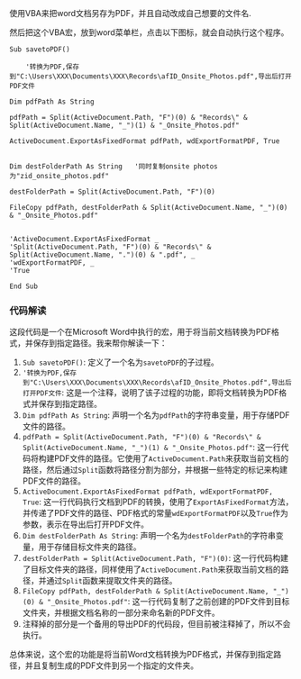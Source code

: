 

使用VBA来把word文档另存为PDF，并且自动改成自己想要的文件名.

然后把这个VBA宏，放到word菜单栏，点击以下图标，就会自动执行这个程序。

```vbscript
Sub savetoPDF()

    '转换为PDF,保存到"C:\Users\XXX\Documents\XXX\Records\afID_Onsite_Photos.pdf",导出后打开PDF文件

Dim pdfPath As String

pdfPath = Split(ActiveDocument.Path, "F")(0) & "Records\" & Split(ActiveDocument.Name, "_")(1) & "_Onsite_Photos.pdf"

ActiveDocument.ExportAsFixedFormat pdfPath, wdExportFormatPDF, True


Dim destFolderPath As String   '同时复制onsite photos为"zid_onsite_photos.pdf"

destFolderPath = Split(ActiveDocument.Path, "F")(0)

FileCopy pdfPath, destFolderPath & Split(ActiveDocument.Name, "_")(0) & "_Onsite_Photos.pdf"


'ActiveDocument.ExportAsFixedFormat _
'Split(ActiveDocument.Path, "F")(0) & "Records\" & Split(ActiveDocument.Name, ".")(0) & ".pdf", _
'wdExportFormatPDF, _
'True

End Sub
```

### 代码解读

这段代码是一个在Microsoft Word中执行的宏，用于将当前文档转换为PDF格式，并保存到指定路径。我来帮你解读一下：

1. `Sub savetoPDF()`: 定义了一个名为`savetoPDF`的子过程。
2. `'转换为PDF,保存到"C:\Users\XXX\Documents\XXX\Records\afID_Onsite_Photos.pdf",导出后打开PDF文件`: 这是一个注释，说明了该子过程的功能，即将文档转换为PDF格式并保存到指定路径。
3. `Dim pdfPath As String`: 声明一个名为`pdfPath`的字符串变量，用于存储PDF文件的路径。
4. `pdfPath = Split(ActiveDocument.Path, "F")(0) & "Records\" & Split(ActiveDocument.Name, "_")(1) & "_Onsite_Photos.pdf"`: 这一行代码将构建PDF文件的路径。它使用了`ActiveDocument.Path`来获取当前文档的路径，然后通过`Split`函数将路径分割为部分，并根据一些特定的标记来构建PDF文件的路径。
5. `ActiveDocument.ExportAsFixedFormat pdfPath, wdExportFormatPDF, True`: 这一行代码执行文档到PDF的转换，使用了`ExportAsFixedFormat`方法，并传递了PDF文件的路径、PDF格式的常量`wdExportFormatPDF`以及`True`作为参数，表示在导出后打开PDF文件。
6. `Dim destFolderPath As String`: 声明一个名为`destFolderPath`的字符串变量，用于存储目标文件夹的路径。
7. `destFolderPath = Split(ActiveDocument.Path, "F")(0)`: 这一行代码构建了目标文件夹的路径，同样使用了`ActiveDocument.Path`来获取当前文档的路径，并通过`Split`函数来提取文件夹的路径。
8. `FileCopy pdfPath, destFolderPath & Split(ActiveDocument.Name, "_")(0) & "_Onsite_Photos.pdf"`: 这一行代码复制了之前创建的PDF文件到目标文件夹，并根据文档名称的一部分来命名新的PDF文件。
9. 注释掉的部分是一个备用的导出PDF的代码段，但目前被注释掉了，所以不会执行。

总体来说，这个宏的功能是将当前Word文档转换为PDF格式，并保存到指定路径，并且复制生成的PDF文件到另一个指定的文件夹。
